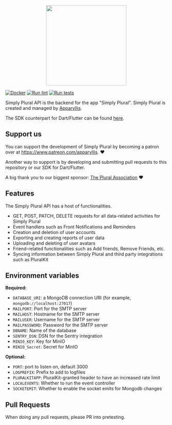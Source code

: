 <div align="center">
  <img src="https://apparyllis.com/wp-content/uploads/2021/12/SimplyPlural-NoBg.png" style="width:250px; height:250px"/>
</div>  

[![Docker](https://github.com/ApparyllisOrg/SimplyPluralApi/actions/workflows/docker.yml/badge.svg?branch=main)](https://github.com/ApparyllisOrg/SimplyPluralApi/actions/workflows/docker.yml)
[![Run lint](https://github.com/ApparyllisOrg/SimplyPluralApi/actions/workflows/lint.yml/badge.svg)](https://github.com/ApparyllisOrg/SimplyPluralApi/actions/workflows/lint.yml)
[![Run tests](https://github.com/ApparyllisOrg/SimplyPluralApi/actions/workflows/test.yml/badge.svg)](https://github.com/ApparyllisOrg/SimplyPluralApi/actions/workflows/test.yml)

Simply Plural API is the backend for the app "Simply Plural". Simply Plural is created and managed by [Apparyllis](https://apparyllis.com/).

The SDK counterpart for Dart/Flutter can be found [here](https://github.com/ApparyllisOrg/simply_sdk).
## Support us
You can support the development of Simply Plural by becoming a patron over at https://www.patreon.com/apparyllis. ❤️

Another way to support is by developing and submitting pull requests to this repository or our SDK for Dart/Flutter.

A big thank you to our biggest sponsor:  [The Plural Association](https://twitter.com/TpaNonprofit) ❤️

## Features

The Simply Plural API has a host of functionalities. 
* GET, POST, PATCH, DELETE requests for all data-related activities for Simply Plural
* Event handlers such as Front Notifications and Reminders
* Creation and deletion of user accounts
* Exporting and creating reports of user data
* Uploading and deleting of user avatars
* Friend-related functionalities such as Add friends, Remove Friends, etc.
* Syncing information between Simply Plural and third party integrations such as PluralKit
## Environment variables

**Required:**

- `DATABASE_URI`: a MongoDB connection URI (for example, `mongodb://localhost:27017`)
- `MAILPORT`: Port for the SMTP server
- `MAILHOST`: Hostname for the SMTP server
- `MAILUSER`: Username for the SMTP server
- `MAILPASSWORD`: Password for the SMTP server
- `DBNAME`: Name of the database
- `SENTRY_DSN`: DSN for the Sentry integration
- `MINIO_KEY`: Key for MinIO
- `MINIO_Secret`: Secret for MinIO

**Optional:**

- `PORT`: port to listen on, default 3000
- `LOGPREFIX`: Prefix to add to logfiles
- `PLURALKITAPP`: PluralKit-granted header to have an increased rate limit
- `LOCALEVENTS`: Whether to run the event controller
- `SOCKETEMIT`: Whether to enable the socket emits for Mongodb changes

## Pull Requests
When doing any pull requests, please PR into pretesting.
